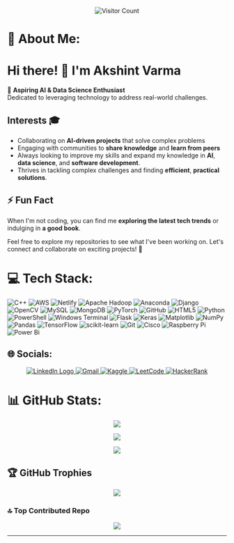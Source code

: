 <div align="center">   

![Visitor Count](https://komarev.com/ghpvc/?username=Akshint0407&color=red&label=No%20of%20Visitors:&style=plastic"width=300) 
</div>

# 💫 About Me: 

# Hi there! 👋 I'm Akshint Varma  

🚀 **Aspiring AI & Data Science Enthusiast**  
Dedicated to leveraging technology to address real-world challenges.

## Interests 🎓
- Collaborating on **AI-driven projects** that solve complex problems  
- Engaging with communities to **share knowledge** and **learn from peers**
- Always looking to improve my skills and expand my knowledge in **AI**, **data science**, and **software development**.
- Thrives in tackling complex challenges and finding **efficient**, **practical solutions**.

## ⚡ Fun Fact  
When I'm not coding, you can find me **exploring the latest tech trends** or indulging in **a good book**.  

Feel free to explore my repositories to see what I've been working on. Let's connect and collaborate on exciting projects! 🚀  


# 💻 Tech Stack:
![C++](https://img.shields.io/badge/c++-%2300599C.svg?style=for-the-badge&logo=c%2B%2B&logoColor=white) ![AWS](https://img.shields.io/badge/AWS-%23FF9900.svg?style=for-the-badge&logo=amazon-aws&logoColor=white) ![Netlify](https://img.shields.io/badge/netlify-%23000000.svg?style=for-the-badge&logo=netlify&logoColor=#00C7B7) ![Apache Hadoop](https://img.shields.io/badge/Apache%20Hadoop-66CCFF?style=for-the-badge&logo=apachehadoop&logoColor=black) ![Anaconda](https://img.shields.io/badge/Anaconda-%2344A833.svg?style=for-the-badge&logo=anaconda&logoColor=white) ![Django](https://img.shields.io/badge/django-%23092E20.svg?style=for-the-badge&logo=django&logoColor=white) ![OpenCV](https://img.shields.io/badge/opencv-%23white.svg?style=for-the-badge&logo=opencv&logoColor=white) ![MySQL](https://img.shields.io/badge/mysql-4479A1.svg?style=for-the-badge&logo=mysql&logoColor=white) ![MongoDB](https://img.shields.io/badge/MongoDB-%234ea94b.svg?style=for-the-badge&logo=mongodb&logoColor=white) ![PyTorch](https://img.shields.io/badge/PyTorch-%23EE4C2C.svg?style=for-the-badge&logo=PyTorch&logoColor=white) ![GitHub](https://img.shields.io/badge/github-%23121011.svg?style=for-the-badge&logo=github&logoColor=white) ![HTML5](https://img.shields.io/badge/html5-%23E34F26.svg?style=for-the-badge&logo=html5&logoColor=white) ![Python](https://img.shields.io/badge/python-3670A0?style=for-the-badge&logo=python&logoColor=ffdd54) ![PowerShell](https://img.shields.io/badge/PowerShell-%235391FE.svg?style=for-the-badge&logo=powershell&logoColor=white) ![Windows Terminal](https://img.shields.io/badge/Windows%20Terminal-%234D4D4D.svg?style=for-the-badge&logo=windows-terminal&logoColor=white) ![Flask](https://img.shields.io/badge/flask-%23000.svg?style=for-the-badge&logo=flask&logoColor=white) ![Keras](https://img.shields.io/badge/Keras-%23D00000.svg?style=for-the-badge&logo=Keras&logoColor=white) ![Matplotlib](https://img.shields.io/badge/Matplotlib-%23ffffff.svg?style=for-the-badge&logo=Matplotlib&logoColor=black) ![NumPy](https://img.shields.io/badge/numpy-%23013243.svg?style=for-the-badge&logo=numpy&logoColor=white) ![Pandas](https://img.shields.io/badge/pandas-%23150458.svg?style=for-the-badge&logo=pandas&logoColor=white) ![TensorFlow](https://img.shields.io/badge/TensorFlow-%23FF6F00.svg?style=for-the-badge&logo=TensorFlow&logoColor=white) ![scikit-learn](https://img.shields.io/badge/scikit--learn-%23F7931E.svg?style=for-the-badge&logo=scikit-learn&logoColor=white) ![Git](https://img.shields.io/badge/git-%23F05033.svg?style=for-the-badge&logo=git&logoColor=white) ![Cisco](https://img.shields.io/badge/cisco-%23049fd9.svg?style=for-the-badge&logo=cisco&logoColor=black) ![Raspberry Pi](https://img.shields.io/badge/-Raspberry_Pi-C51A4A?style=for-the-badge&logo=Raspberry-Pi) ![Power Bi](https://img.shields.io/badge/power_bi-F2C811?style=for-the-badge&logo=powerbi&logoColor=black)


## 🌐 Socials:
<div align="center">
  <a href="https://linkedin.com/in/akshintv7" target="_blank">
    <img src="https://img.shields.io/badge/LinkedIn-0077B5?style=for-the-badge&logo=linkedin&logoColor=white" alt="LinkedIn Logo">  
  </a>
  <a href="mailto:akshintv7@gmail.com" target="_blank">
    <img src="https://img.shields.io/badge/Gmail-D93025?style=for-the-badge&logo=gmail&logoColor=white" alt="Gmail">
  </a>
  <a href="https://www.kaggle.com/akshintvarma" target="_blank">
    <img src="https://img.shields.io/badge/Kaggle-20BEFF?style=for-the-badge&logo=kaggle&logoColor=white" alt="Kaggle">
  </a>
  <a href="https://leetcode.com/u/Akshint0407/" target="_blank">
    <img src="https://img.shields.io/badge/LeetCode-FFA116?style=for-the-badge&logo=leetcode&logoColor=white" alt="LeetCode">
  </a>
    <a href="https://www.hackerrank.com/akshintv7" target="_blank">
    <img src="https://img.shields.io/badge/HackerRank-2EC866?style=for-the-badge&logo=hackerrank&logoColor=white" alt="HackerRank">
  </a>

</div>


# 📊 GitHub Stats:
<div align="center">
  
![](https://github-readme-stats.vercel.app/api?username=Akshint0407&theme=dark&hide_border=false&include_all_commits=false&count_private=false)<br/>

![](https://nirzak-streak-stats.vercel.app/?user=Akshint0407&theme=dark&hide_border=false)<br/>

![](https://github-readme-stats.vercel.app/api/top-langs/?username=Akshint0407&theme=dark&hide_border=false&include_all_commits=false&count_private=false&layout=compact)
</div>

## 🏆 GitHub Trophies
<div align="center">

![](https://github-profile-trophy.vercel.app/?username=Akshint0407&theme=radical&no-frame=false&no-bg=false&margin-w=4)
</div>

### 🔝 Top Contributed Repo
<div align="center">

![](https://github-contributor-stats.vercel.app/api?username=Akshint0407&limit=5&theme=dark&combine_all_yearly_contributions=true)

</div>

---

